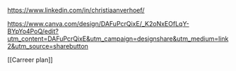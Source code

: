 https://www.linkedin.com/in/christiaanverhoef/

https://www.canva.com/design/DAFuPcrQixE/_K2oNxEOfLqY-BYpYo4PoQ/edit?utm_content=DAFuPcrQixE&utm_campaign=designshare&utm_medium=link2&utm_source=sharebutton



[[Carreer plan]]


